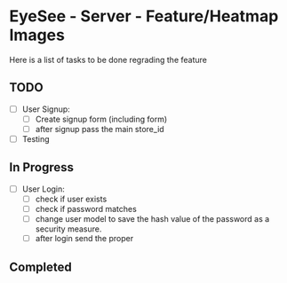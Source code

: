 # EyeSee - Server - Feature/Heatmap Images
Here is a list of tasks to be done regrading the feature

## TODO
- [ ] User Signup:
    - [ ] Create signup form (including form)
    - [ ] after signup pass the main store_id
- [ ] Testing

## In Progress
- [ ] User Login:
    - [ ] check if user exists
    - [ ] check if password matches
    - [ ] change user model to save the hash value of the password as a security measure.
    - [ ] after login send the proper 

## Completed